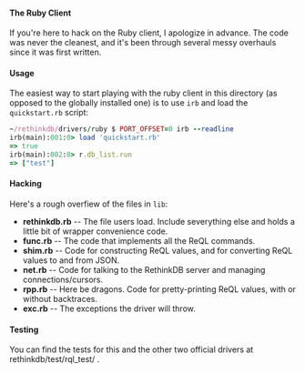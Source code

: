 #### The Ruby Client

If you're here to hack on the Ruby client, I apologize in advance.
The code was never the cleanest, and it's been through several messy
overhauls since it was first written.

#### Usage

The easiest way to start playing with the ruby client in this
directory (as opposed to the globally installed one) is to use `irb`
and load the `quickstart.rb` script:

```rb
~/rethinkdb/drivers/ruby $ PORT_OFFSET=0 irb --readline
irb(main):001:0> load 'quickstart.rb'
=> true
irb(main):002:0> r.db_list.run
=> ["test"]
```

#### Hacking

Here's a rough overfiew of the files in `lib`:
* **rethinkdb.rb** -- The file users load.  Include severything else
    and holds a little bit of wrapper convenience code.
* **func.rb** -- The code that implements all the ReQL commands.
* **shim.rb** -- Code for constructing ReQL values, and for converting
    ReQL values to and from JSON.
* **net.rb** -- Code for talking to the RethinkDB server and managing
    connections/cursors.
* **rpp.rb** -- Here be dragons.  Code for pretty-printing ReQL
    values, with or without backtraces.
* **exc.rb** -- The exceptions the driver will throw.

#### Testing

You can find the tests for this and the other two official drivers at
rethinkdb/test/rql_test/ .
